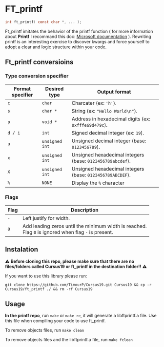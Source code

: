 # FT_printf
```C
int ft_printf( const char *, ... );
```
Ft_printf imitates the behavior of the printf function ( for more information about **Printf** I recommand this doc: [Microsoft documentation](https://docs.microsoft.com/en-us/cpp/c-runtime-library/format-specification-syntax-printf-and-wprintf-functions) ). Rewriting printf is an interesting exercise to discover kwargs and force yourself to adopt a clear and logic structure within your code.

## Ft_printf conversioins

### Type conversion specifier

| Format specifier | Desired type | Output format |
| --- | --- | --- |
| `c` | `char` | Charcater (ex: `'h'`). | 
| `s` | `char *` | String (ex: `"Hello World\n"`). |
| `p` | `void *` | Address in hexadecimal digits (ex: `0xfffe69d479c`). |
| `d / i` | `int` | Signed decimal integer (ex: `19`). |
| `u` | `unsigned int` | Unsigned decimal integer (base: `0123456789`). |
| `x` | `unsigned int` | Unsigned hexadecimal integers (base: `0123456789abcdef`). |
| `X` | `unsigned int` | Unsigned hexadecimal integers (base: `0123456789ABCDEF`). |
| `%` | `NONE` | Display the `%` character |

### Flags

| Flag | Description |
| --- | --- |
| `-` | Left justify for width. |
| `0` | Add leading zeros until the minimum width is reached. </br>Flag `0` is ignored when flag `-` is present. |

## Instalation
:warning: **Before cloning this repo, please make sure that there are no files/folders called Cursus19 or ft_printf in the destination folder!!** :warning:

If you want to use this library please run:
```
git clone https://github.com/TimourP/Cursus19.git Cursus19 && cp -r Cursus19/ft_printf ./ && rm -rf Cursus19
```
## Usage
**In the printf repo**, run ```make``` or ```make re```, it will generate a libftprintf.a file. Use this file when compiling your code to use ft_printf.

To remove objects files, run ```make clean```

To remove objects files and the libftprintf.a file, run ```make fclean```
